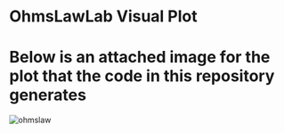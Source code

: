# OhmsLawLab Visual Plot


# Below is an attached image for the plot that the code in this repository generates
![ohmslaw](https://user-images.githubusercontent.com/114528475/222042045-ac5f783d-9ba3-4fb8-bb67-5f2b6c9d52a0.jpg)
